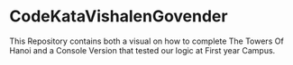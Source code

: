 # CodeKataVishalenGovender
This Repository contains both a visual on how to complete The Towers Of Hanoi and a Console Version that tested our logic at First year Campus.
